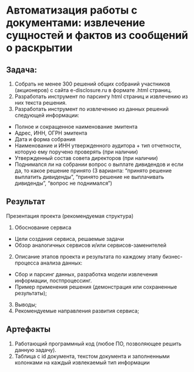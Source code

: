 # Автоматизация работы с документами: извлечение сущностей и фактов из сообщений о раскрытии

## Задача:
1. Собрать не менее 300 решений общих собраний участников (акционеров) с сайта e-disclosure.ru в формате .html страниц.
2. Разработать инструмент по парсингу html страниц и извлечению из них текста решения.
3. Разработать инструмент по извлечению из данных решений следующей информации:
  - Полное и сокращенное наименование эмитента
  - Адрес, ИНН, ОГРН эмитента
  - Дата и форма собрания
  - Наименование и ИНН утвержденного аудитора + тип отчетности, которую ему поручено проверять (при наличии)
  - Утвержденный состав совета директоров (при наличии)
  - Поднимался ли на собрании вопрос о выплате дивидендов и если да, то какое решение принято (3 варианта: “принято решение выплатить дивиденды”, “принято решение не выплачивать дивиденды”, “вопрос не поднимался”)

## Результат
Презентация проекта (рекомендуемая структура)
1. Обоснование сервиса
  - Цели создания сервиса, решаемые задачи
  - Обзор аналогичных сервисов и/или сервисов-заменителей
2. Описание этапов проекта и результата по каждому этапу бизнес-процесса анализа данных:
  - Сбор и парсинг данных, разработка модели извлечения информации, постпроцессинг.
  - Пример применения решения (демонстрация или сохраненные результаты);
3. Выводы;
4. Рекомендуемые направления развития сервиса; 

## Артефакты
1. Работающий программный код (любое ПО, позволяющее решить данную задачу).
2. Таблица с id документа, текстом документа и заполненными колонками на каждый извлекаемый тип информации

